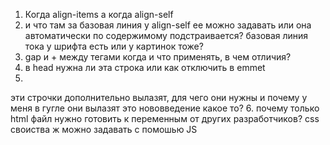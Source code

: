 1. Когда align-items а когда align-self
2. и что там за базовая линия у align-self ее можно задавать или она автоматически по содержимому подстраивается? базовая линия тока у шрифта есть или у картинок тоже?
3. gap и + между тегами когда и что применять, в чем отличия?
4.   <meta http-equiv="X-UA-Compatible" content="IE=edge"> в head нужна ли эта строка или как отключить в emmet
5.  <link rel="preconnect" href="https://fonts.googleapis.com">
    <link rel="preconnect" href="https://fonts.gstatic.com" crossorigin>  
эти строчки дополнительно вылазят, для чего они нужны и почему у меня в гугле они вылазят это нововведение какое то?
6. почему только html файл нужно готовить к переменным от других разработчиков? css своиства ж можно задавать с помошью JS